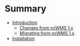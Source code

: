 # Summary

* [Introduction](01-intro.md)
    * [Changes from ncWMS 1.x](01-intro.md#changes)
    * [Migrating from ncWMS 1.x](01-intro.md#migration)
* [Installation](02-installation.md)
